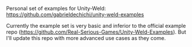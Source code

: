 Personal set of examples for Unity-Weld: https://github.com/gabrieldechichi/unity-weld-examples

Currently the example set is very basic and inferior to the official example repo (https://github.com/Real-Serious-Games/Unity-Weld-Examples). But I'll update this repo with more advanced use cases as they come.